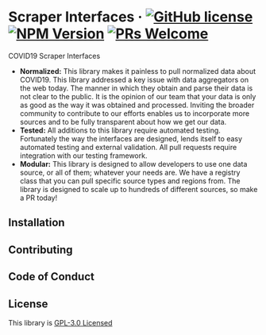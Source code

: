 # Scraper Interfaces &middot; [![GitHub license](https://img.shields.io/github/license/COVID19-FYI/scraper-interfaces)](https://github.com/COVID19-FYI/scraper-interfaces/blob/master/LICENSE) [![NPM Version](https://img.shields.io/npm/v/@covid19/scraper-interfaces?color=%230B7CBC)](https://www.npmjs.com/package/@covid19/scraper-interfaces) [![PRs Welcome](https://img.shields.io/badge/PRs-welcome-brightgreen.svg)](https://github.com/COVID19-FYI/scraper-interfaces/pulls)

COVID19 Scraper Interfaces

* **Normalized:** This library makes it painless to pull normalized data about COVID19. This library addressed a key issue
with data aggregators on the web today. The manner in which they obtain and parse their data is not clear to the public.
It is the opinion of our team that your data is only as good as the way it was obtained and processed. Inviting the broader community
to contribute to our efforts enables us to incorporate more sources and to be fully transparent about how we get our data.
* **Tested:** All additions to this library require automated testing. Fortunately the way the interfaces are designed, lends itself
to easy automated testing and external validation. All pull requests require integration with our testing framework.
* **Modular:** This library is designed to allow developers to use one data source, or all of them; whatever your needs are.
We have a registry class that you can pull specific source types and regions from. The library is designed to scale up to hundreds
of different sources, so make a PR today!

## Installation

## Contributing

## Code of Conduct

## License

This library is [GPL-3.0 Licensed](./LICENSE)
